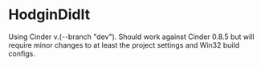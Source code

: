 HodginDidIt
===========

Using Cinder v.(--branch "dev").  Should work against Cinder 0.8.5 but will require minor changes to at least the project settings and Win32 build configs.

